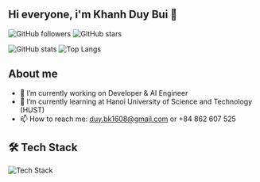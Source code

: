 ## Hi everyone, i'm Khanh Duy Bui 👋

![GitHub followers](https://img.shields.io/github/followers/thaytoiyeucoay?style=social)
![GitHub stars](https://img.shields.io/github/stars/thaytoiyeucoay?style=social)

![GitHub stats](https://github-readme-stats.vercel.app/api?username=thaytoiyeucoay&show_icons=true&theme=radical)
![Top Langs](https://github-readme-stats.vercel.app/api/top-langs/?username=thaytoiyeucoay&layout=compact&theme=radical)

## About me

- 🔭 I’m currently working on Developer & AI Engineer
- 🌱 I’m currently learning at Hanoi University of Science and Technology (HUST)
- 📫 How to reach me: duy.bk1608@gmail.com or +84 862 607 525


## 🛠️ Tech Stack

![Tech Stack](https://skillicons.dev/icons?i=python,cs,java,html,css,js,nodejs,vscode,github,mysql,mongodb,tensorflow,pytorch,keras,scikitlearn,pandas,numpy&theme=light&perline=15)




